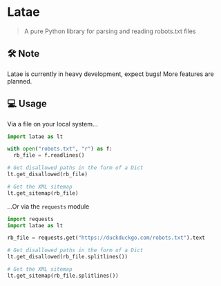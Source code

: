 # Latae

> A pure Python library for parsing and reading robots.txt files

## 🛠 Note

Latae is currently in heavy development, expect bugs! More features are planned.

## 💻 Usage

Via a file on your local system...

```python
import latae as lt

with open("robots.txt", "r") as f:
  rb_file = f.readlines()

# Get disallowed paths in the form of a Dict
lt.get_disallowed(rb_file)

# Get the XML sitemap
lt.get_sitemap(rb_file)
```

...Or via the `requests` module

```python
import requests
import latae as lt

rb_file = requests.get("https://duckduckgo.com/robots.txt").text

# Get disallowed paths in the form of a Dict
lt.get_disallowed(rb_file.splitlines())

# Get the XML sitemap
lt.get_sitemap(rb_file.splitlines())
```
